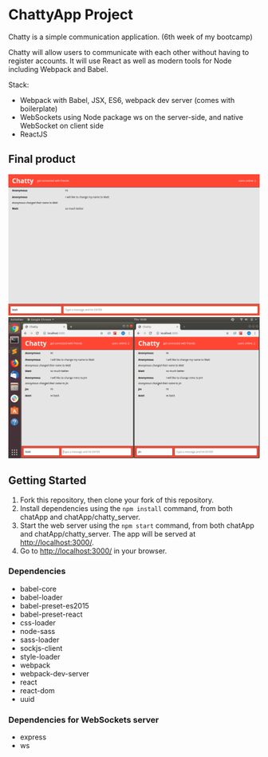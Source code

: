 # ChattyApp Project

Chatty is a simple communication application. (6th week of my bootcamp)

Chatty will allow users to communicate with each other without having to register accounts. It will use React as well as modern tools for Node including Webpack and Babel.

Stack:
- Webpack with Babel, JSX, ES6, webpack dev server (comes with boilerplate)
- WebSockets using Node package ws on the server-side, and native WebSocket on client side
- ReactJS

## Final product

!["screenshot of ChattyApp"](https://github.com/MatthewYiHe/chatApp/blob/master/docs/ChattyApp_1.png?raw=true)
!["screenshot of ChattyApp"](https://github.com/MatthewYiHe/chatApp/blob/master/docs/ChattyApp_2.png?raw=true)


## Getting Started

1. Fork this repository, then clone your fork of this repository.
2. Install dependencies using the `npm install` command, from both chatApp and chatApp/chatty_server.
3. Start the web server using the `npm start` command, from both chatApp and chatApp/chatty_server. The app will be served at <http://localhost:3000/>.
4. Go to <http://localhost:3000/> in your browser.


### Dependencies

- babel-core
- babel-loader
- babel-preset-es2015
- babel-preset-react
- css-loader
- node-sass
- sass-loader
- sockjs-client
- style-loader
- webpack
- webpack-dev-server
- react
- react-dom
- uuid


### Dependencies for WebSockets server
- express
- ws